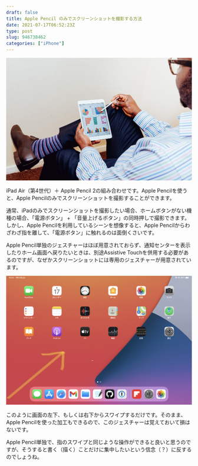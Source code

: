 ```yaml
---
draft: false
title: Apple Pencil のみでスクリーンショットを撮影する方法
date: 2021-07-17T06:52:23Z   
type: post
slug: 946738462
categories: ["iPhone"]
---
```

![image](/uploads/2021/07/126028538-847a2217-2d16-4bc5-9507-39c5e0c9a393.jpeg)

iPad Air（第4世代）＋ Apple Pencil 2の組み合わせです。Apple Pencilを使うと、Apple Pencilのみでスクリーンショットを撮影することができます。

通常、iPadのみでスクリーンショットを撮影したい場合、ホームボタンがない機種の場合、「電源ボタン」 + 「音量上げるボタン」の同時押しで撮影できます。しかし、Apple Pencilを利用しているシーンを想像すると、Apple Pencilからわざわざ指を離して、「電源ボタン」に触れるのは面倒くさいです。

Apple Pencil単独のジェスチャーはほぼ用意されておらず、通知センターを表示したりホーム画面へ戻りたいときは、別途Assistive Touchを併用する必要があるのですが、なぜかスクリーンショットには専用のジェスチャーが用意されています。

![image](/uploads/2021/07/126028655-e78f9049-34b2-4542-a15b-93f6f6a28043.jpeg)

このように画面の左下、もしくは右下からスワイプするだけです。そのまま、Apple Pencilを使った加工もできるので、このジェスチャーは覚えておいて損はないです。

Apple Pencil単独で、指のスワイプと同じような操作ができると良いと思うのですが、そうすると書く（描く）ことだけに集中したいという信念（？）に反するのでしょうね。
